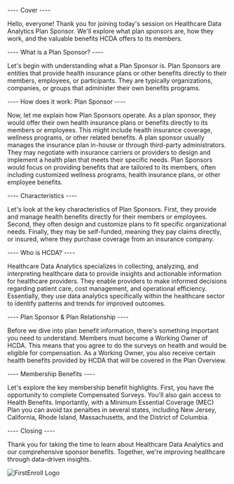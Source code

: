 ---- Cover ----

Hello, everyone! Thank you for joining today's session on Healthcare Data Analytics Plan Sponsor. We'll explore what plan sponsors are, how they work, and the valuable benefits HCDA offers to its members.

---- What is a Plan Sponsor? ----

Let's begin with understanding what a Plan Sponsor is. Plan Sponsors are entities that provide health insurance plans or other benefits directly to their members, employees, or participants. They are typically organizations, companies, or groups that administer their own benefits programs.

---- How does it work: Plan Sponsor ----

Now, let me explain how Plan Sponsors operate. As a plan sponsor, they would offer their own health insurance plans or benefits directly to its members or employees. This might include health insurance coverage, wellness programs, or other related benefits. A plan sponsor usually manages the insurance plan in-house or through third-party administrators. They may negotiate with insurance carriers or providers to design and implement a health plan that meets their specific needs. Plan Sponsors would focus on providing benefits that are tailored to its members, often including customized wellness programs, health insurance plans, or other employee benefits.

---- Characteristics ----

Let's look at the key characteristics of Plan Sponsors. First, they provide and manage health benefits directly for their members or employees. Second, they often design and customize plans to fit specific organizational needs. Finally, they may be self-funded, meaning they pay claims directly, or insured, where they purchase coverage from an insurance company.

---- Who is HCDA? ----

Healthcare Data Analytics specializes in collecting, analyzing, and interpreting healthcare data to provide insights and actionable information for healthcare providers. They enable providers to make informed decisions regarding patient care, cost management, and operational efficiency. Essentially, they use data analytics specifically within the healthcare sector to identify patterns and trends for improved outcomes.

---- Plan Sponsor & Plan Relationship ----

Before we dive into plan benefit information, there's something important you need to understand. Members must become a Working Owner of HCDA. This means that you agree to do the surveys on health and would be eligible for compensation. As a Working Owner, you also receive certain health benefits provided by HCDA that will be covered in the Plan Overview.

---- Membership Benefits ----

Let's explore the key membership benefit highlights. First, you have the opportunity to complete Compensated Surveys. You'll also gain access to Health Benefits. Importantly, with a Minimum Essential Coverage (MEC) Plan you can avoid tax penalties in several states, including New Jersey, California, Rhode Island, Massachusetts, and the District of Columbia.

---- Closing ----

Thank you for taking the time to learn about Healthcare Data Analytics and our comprehensive sponsor benefits. Together, we're improving healthcare through data-driven insights.

<img src="./img/logos/FEN_logo.svg" class="h-12 mt-32" alt="FirstEnroll Logo">